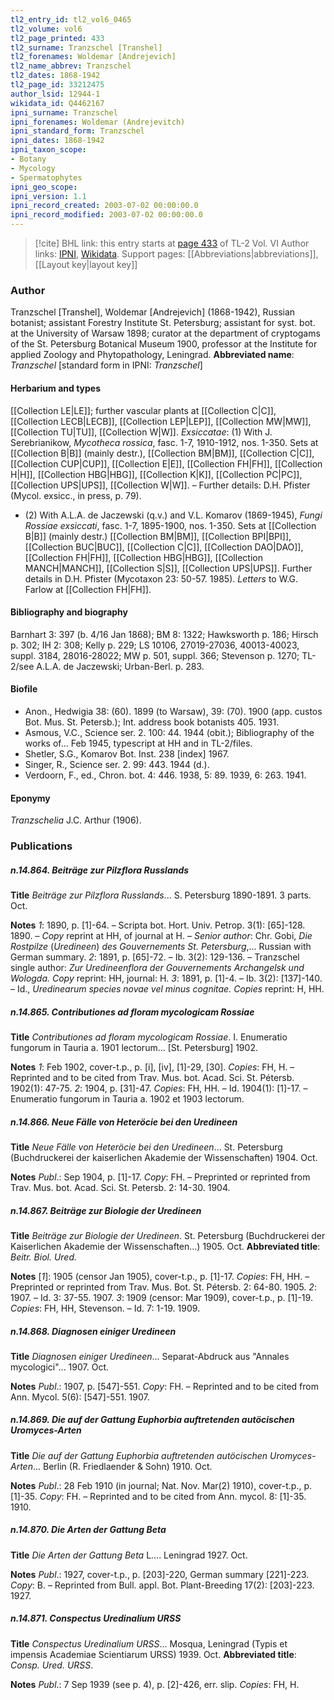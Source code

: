 ```yaml
---
tl2_entry_id: tl2_vol6_0465
tl2_volume: vol6
tl2_page_printed: 433
tl2_surname: Tranzschel [Transhel]
tl2_forenames: Woldemar [Andrejevich]
tl2_name_abbrev: Tranzschel
tl2_dates: 1868-1942
tl2_page_id: 33212475
author_lsid: 12944-1
wikidata_id: Q4462167
ipni_surname: Tranzschel
ipni_forenames: Woldemar (Andrejevitch)
ipni_standard_form: Tranzschel
ipni_dates: 1868-1942
ipni_taxon_scope: 
- Botany
- Mycology
- Spermatophytes
ipni_geo_scope: 
ipni_version: 1.1
ipni_record_created: 2003-07-02 00:00:00.0
ipni_record_modified: 2003-07-02 00:00:00.0
---
```


> [!cite] BHL link: this entry starts at [page 433](https://www.biodiversitylibrary.org/page/33212475) of TL-2 Vol. VI
> Author links: [IPNI](https://www.ipni.org/a/12944-1), [Wikidata](https://www.wikidata.org/wiki/Q4462167). Support pages: [[Abbreviations|abbreviations]], [[Layout key|layout key]]

### Author

Tranzschel \[Transhel\], Woldemar \[Andrejevich\] (1868-1942), Russian botanist; assistant Forestry Institute St. Petersburg; assistant for syst. bot. at the University of Warsaw 1898; curator at the department of cryptogams of the St. Petersburg Botanical Museum 1900, professor at the Institute for applied Zoology and Phytopathology, Leningrad. 
**Abbreviated name**: *Tranzschel* \[standard form in IPNI: *Tranzschel*\]

#### Herbarium and types

[[Collection LE|LE]]; further vascular plants at [[Collection C|C]], [[Collection LECB|LECB]], [[Collection LEP|LEP]], [[Collection MW|MW]], [[Collection TU|TU]], [[Collection W|W]].
*Exsiccatae*: (1) With J. Serebrianikow, *Mycotheca rossica*, fasc. 1-7, 1910-1912, nos. 1-350. Sets at [[Collection B|B]] (mainly destr.), [[Collection BM|BM]], [[Collection C|C]], [[Collection CUP|CUP]], [[Collection E|E]], [[Collection FH|FH]], [[Collection H|H]], [[Collection HBG|HBG]], [[Collection K|K]], [[Collection PC|PC]], [[Collection UPS|UPS]], [[Collection W|W]]. – Further details: D.H. Pfister (Mycol. exsicc., in press, p. 79).
- (2) With A.L.A. de Jaczewski (q.v.) and V.L. Komarov (1869-1945), *Fungi Rossiae exsiccati*, fasc. 1-7, 1895-1900, nos. 1-350. Sets at [[Collection B|B]] (mainly destr.) [[Collection BM|BM]], [[Collection BPI|BPI]], [[Collection BUC|BUC]], [[Collection C|C]], [[Collection DAO|DAO]], [[Collection FH|FH]], [[Collection HBG|HBG]], [[Collection MANCH|MANCH]], [[Collection S|S]], [[Collection UPS|UPS]]. Further details in D.H. Pfister (Mycotaxon 23: 50-57. 1985).
*Letters* to W.G. Farlow at [[Collection FH|FH]].

#### Bibliography and biography

Barnhart 3: 397 (b. 4/16 Jan 1868); BM 8: 1322; Hawksworth p. 186; Hirsch p. 302; IH 2: 308; Kelly p. 229; LS 10106, 27019-27036, 40013-40023, suppl. 3184, 28016-28022; MW p. 501, suppl. 366; Stevenson p. 1270; TL-2/see A.L.A. de Jaczewski; Urban-Berl. p. 283.

#### Biofile

- Anon., Hedwigia 38: (60). 1899 (to Warsaw), 39: (70). 1900 (app. custos Bot. Mus. St. Petersb.); Int. address book botanists 405. 1931.
- Asmous, V.C., Science ser. 2. 100: 44. 1944 (obit.); Bibliography of the works of... Feb 1945, typescript at HH and in TL-2/files.
- Shetler, S.G., Komarov Bot. Inst. 238 \[index\] 1967.
- Singer, R., Science ser. 2. 99: 443. 1944 (d.).
- Verdoorn, F., ed., Chron. bot. 4: 446. 1938, 5: 89. 1939, 6: 263. 1941.

#### Eponymy

*Tranzschelia* J.C. Arthur (1906).

### Publications

##### n.14.864. Beiträge zur Pilzflora Russlands

**Title**
*Beiträge zur Pilzflora Russlands*... S. Petersburg 1890-1891. 3 parts. Oct.

**Notes**
*1*: 1890, p. \[1\]-64. – Scripta bot. Hort. Univ. Petrop. 3(1): \[65\]-128. 1890. – *Copy* reprint at HH, of journal at H. – *Senior author*: Chr. Gobi, *Die Rostpilze* (*Uredineen*) *des Gouvernements St. Petersburg*,... Russian with German summary.
*2*: 1891, p. \[65\]-72. – Ib. 3(2): 129-136. – Tranzschel single author: *Zur Uredineenflora der Gouvernements Archangelsk und Wologda. Copy* reprint: HH, journal: H.
*3*: 1891, p. \[1\]-4. – Ib. 3(2): \[137\]-140. – Id., *Uredinearum species novae vel minus cognitae. Copies* reprint: H, HH.

##### n.14.865. Contributiones ad floram mycologicam Rossiae

**Title**
*Contributiones ad floram mycologicam Rossiae*. I. Enumeratio fungorum in Tauria a. 1901 lectorum... \[St. Petersburg\] 1902.

**Notes**
*1*: Feb 1902, cover-t.p., p. \[i\], \[iv\], \[1\]-29, \[30\]. *Copies*: FH, H. – Reprinted and to be cited from Trav. Mus. bot. Acad. Sci. St. Pétersb. 1902(1): 47-75.
*2*: 1904, p. \[31\]-47. *Copies*: FH, HH. – Id. 1904(1): \[1\]-17. – Enumeratio fungorum in Tauria a. 1902 et 1903 lectorum.

##### n.14.866. Neue Fälle von Heteröcie bei den Uredineen

**Title**
*Neue Fälle von Heteröcie bei den Uredineen*... St. Petersburg (Buchdruckerei der kaiserlichen Akademie der Wissenschaften) 1904. Oct.

**Notes**
*Publ*.: Sep 1904, p. \[1\]-17. *Copy*: FH. – Preprinted or reprinted from Trav. Mus. bot. Acad. Sci. St. Petersb. 2: 14-30. 1904.

##### n.14.867. Beiträge zur Biologie der Uredineen

**Title**
*Beiträge zur Biologie der Uredineen*. St. Petersburg (Buchdruckerei der Kaiserlichen Akademie der Wissenschaften...) 1905. Oct.
**Abbreviated title**: *Beitr. Biol. Ured.*

**Notes**
\[*1*\]: 1905 (censor Jan 1905), cover-t.p., p. \[1\]-17. *Copies*: FH, HH. – Preprinted or reprinted from Trav. Mus. Bot. St. Pétersb. 2: 64-80. 1905.
*2*: 1907. – Id. 3: 37-55. 1907.
*3*: 1909 (censor: Mar 1909), cover-t.p., p. \[1\]-19. *Copies*: FH, HH, Stevenson. – Id. 7: 1-19. 1909.

##### n.14.868. Diagnosen einiger Uredineen

**Title**
*Diagnosen einiger Uredineen*... Separat-Abdruck aus "Annales mycologici"... 1907. Oct.

**Notes**
*Publ*.: 1907, p. \[547\]-551. *Copy*: FH. – Reprinted and to be cited from Ann. Mycol. 5(6): \[547\]-551. 1907.

##### n.14.869. Die auf der Gattung Euphorbia auftretenden autöcischen Uromyces-Arten

**Title**
*Die auf der Gattung Euphorbia auftretenden autöcischen Uromyces-Arten*... Berlin (R. Friedlaender & Sohn) 1910. Oct.

**Notes**
*Publ*.: 28 Feb 1910 (in journal; Nat. Nov. Mar(2) 1910), cover-t.p., p. \[1\]-35. *Copy*: FH. – Reprinted and to be cited from Ann. mycol. 8: \[1\]-35. 1910.

##### n.14.870. Die Arten der Gattung Beta

**Title**
*Die Arten der Gattung Beta* L.... Leningrad 1927. Oct.

**Notes**
*Publ*.: 1927, cover-t.p., p. \[203\]-220, German summary \[221\]-223. *Copy*: B. – Reprinted from Bull. appl. Bot. Plant-Breeding 17(2): \[203\]-223. 1927.

##### n.14.871. Conspectus Uredinalium URSS

**Title**
*Conspectus Uredinalium URSS*... Mosqua, Leningrad (Typis et impensis Academiae Scientiarum URSS) 1939. Oct.
**Abbreviated title**: *Consp. Ured. URSS*.

**Notes**
*Publ*.: 7 Sep 1939 (see p. 4), p. \[2\]-426, err. slip. *Copies*: FH, H.


